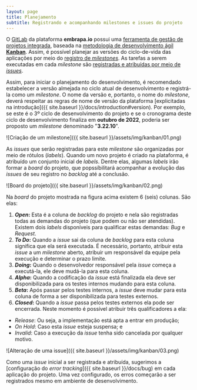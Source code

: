 ```yaml
---
layout: page
title: Planejamento
subtitle: Registrando e acompanhando milestones e issues do projeto
---
```


O [GitLab](https://git.embrapa.br) da plataforma **embrapa.io** possui uma [ferramenta de gestão de projetos integrada](https://statushero.com/blog/project-management-with-gitlab/), baseada na [metodologia de desenvolvimento ágil **Kanban**](https://statushero.com/blog/comparing-scrum-kanban-lean/). Assim, é possível planejar as versões do ciclo-de-vida das aplicações por meio do [registro de _milestones_](https://docs.gitlab.com/ee/user/project/milestones/). As tarefas a serem executadas em cada _milestone_ são [registradas e atribuídas por meio de _issues_](https://docs.gitlab.com/ee/user/project/issues/).

Assim, para iniciar o planejamento do desenvolvimento, é recomendado estabelecer a versão almejada no ciclo atual de desenvolvimento e registrá-la como um _milestone_. O nome da versão e, portanto, o nome do _milestone_, deverá respeitar as regras de nome de versão da plataforma [explicitadas na introdução]({{ site.baseurl }}/docs/introduction#version). Por exemplo, se este é o 3º ciclo de desenvolvimento do projeto e se o cronograma deste ciclo de desenvolvimento finaliza em **outubro de 2022**, poderia ser proposto um _milestone_ denominado "**3.22.10**".

![Criação de um milestone]({{ site.baseurl }}/assets/img/kanban/01.png)

As _issues_ que serão registradas para este _milestone_ são organizadas por meio de rótulos (_labels_). Quando um novo projeto é criado na plataforma, é atribuído um conjunto inicial de _labels_. Dentre elas, algumas _labels_ irão formar a _board_ do projeto, que popssíbilitará acompanhar a evolução das _issues_ de seu registro no _backlog_ até a conclusão.

![Board do projeto]({{ site.baseurl }}/assets/img/kanban/02.png)

Na _board_ do projeto mostrada na figura acima existem 6 (seis) colunas. São elas:

1. **_Open_:** Esta é a coluna de _backlog_ do projeto e nela são registradas todas as demandas do projeto (que podem ou não ser atendidas). Existem dois _labels_ disponíveis para qualificar estas demandas: _Bug_ e _Request_.
2. **_To Do_:** Quando a _issue_ sai da coluna de _backlog_ para esta coluna significa que ela será executada. É necessário, portanto, atribuir esta _issue_ a um _milestone_ aberto, atribuir um responsável da equipe pela execução e determinar o prazo limite.
3. **_Doing_:** Quando o desenvolvedor responsável pela _issue_ começa a executá-la, ele deve mudá-la para esta coluna.
4. **_Alpha_:** Quando a codificação da _issue_ está finalizada ela deve ser disponibilizada para os testes internos mudando para esta coluna.
5. **_Beta_:** Após passar pelos testes internos, a _issue_ deve mudar para esta coluna de forma a ser disponibilizada para testes externos.
6. **_Closed_:** Quando a _issue_ passa pelos testes externos ela pode ser encerrada. Neste momento é possível atribuir três qualificadores a ela:
 - _Release_: Ou seja, a implementação está apta a entrar em produção;
 - _On Hold_: Caso esta _issue_ esteja suspensa; e
 - _Invalid_: Caso a execução da _issue_ tenha sido cancelada por qualquer motivo.

![Alteração de uma issue]({{ site.baseurl }}/assets/img/kanban/03.png)

Como uma _issue_ inicial a ser registrada e atribuída, sugerimos a [configuração do _error tracking_]({{ site.baseurl }}/docs/bug) em cada aplicação do projeto. Uma vez configurado, os erros começarão a ser registrados mesmo em ambiente de desenvolvimento.
